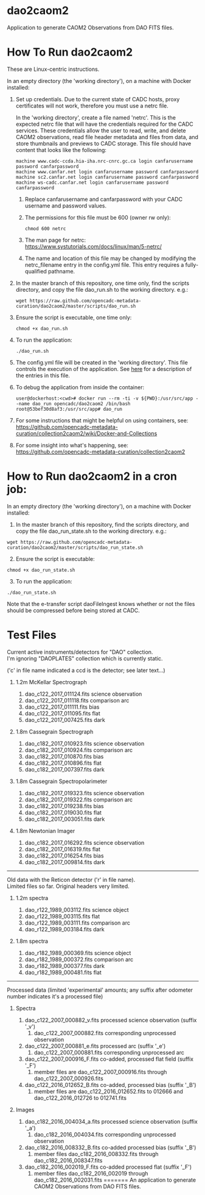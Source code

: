 # dao2caom2
Application to generate CAOM2 Observations from DAO FITS files.

# How To Run dao2caom2

These are Linux-centric instructions.

In an empty directory (the 'working directory'), on a machine with Docker installed:

1. Set up credentials. Due to the current state of CADC hosts, proxy certificates will not work, therefore you must use a netrc file.

    In the 'working directory', create a file named 'netrc'. 
This is the expected netrc file that will have the credentials required for the 
CADC services. These credentials allow the user to read, write, and delete 
CAOM2 observations, read file header metadata and files 
from data, and store thumbnails and previews to CADC storage. This file should have content that looks like the following:

   ```
   machine www.cadc-ccda.hia-iha.nrc-cnrc.gc.ca login canfarusername password canfarpassword
   machine www.canfar.net login canfarusername password canfarpassword
   machine sc2.canfar.net login canfarusername password canfarpassword
   machine ws-cadc.canfar.net login canfarusername password canfarpassword
   ```
   
   1. Replace canfarusername and canfarpassword with your CADC username and 
   password values.

   1. The permissions for this file must be 600 (owner rw only):

      ```
      chmod 600 netrc
      ```
   
   1. The man page for netrc:
   https://www.systutorials.com/docs/linux/man/5-netrc/
   
   1. The name and location of this file may be changed by modifying the 
   netrc_filename entry in the config.yml file. This entry requires a 
   fully-qualified pathname.

1. In the master branch of this repository, one time only, find the scripts directory, and copy the file dao_run.sh to the working directory. e.g.:

   ```
   wget https://raw.github.com/opencadc-metadata-curation/dao2caom2/master/scripts/dao_run.sh
   ```

1. Ensure the script is executable, one time only:

   ```
   chmod +x dao_run.sh
   ```

1. To run the application:

    ```
    ./dao_run.sh
    ```
    
1. The config.yml file will be created in the 'working directory'. This file controls the execution of the application. See [here](https://github.com/opencadc-metadata-curation/collection2caom2/wiki/config.yml) for a description of the entries in this file.

1. To debug the application from inside the container:

   ```
   user@dockerhost:<cwd># docker run --rm -ti -v ${PWD}:/usr/src/app --name dao_run opencadc/dao2caom2 /bin/bash
   root@53bef30d8af3:/usr/src/app# dao_run
   ```

1. For some instructions that might be helpful on using containers, see:
https://github.com/opencadc-metadata-curation/collection2caom2/wiki/Docker-and-Collections

1. For some insight into what's happening, see: https://github.com/opencadc-metadata-curation/collection2caom2

# How to Run dao2caom2 in a cron job:

In an empty directory (the 'working directory'), on a machine with Docker installed:

1. In the master branch of this repository, find the scripts directory, and copy the file dao_run_state.sh to the working directory. e.g.:

  ```
  wget https://raw.github.com/opencadc-metadata-curation/dao2caom2/master/scripts/dao_run_state.sh
  ```

2. Ensure the script is executable:

```
chmod +x dao_run_state.sh
```

3. To run the application:

```
./dao_run_state.sh
```

Note that the e-transfer script daoFileIngest knows whether or not the files should be compressed before being stored at CADC.


# Test Files

Current active instruments/detectors for "DAO" collection.  
I'm ignoring "DAOPLATES" collection which is currently static.

('c' in file name indicated a ccd is the detector; see later text...)

1. 1.2m McKellar Spectrograph

    1. dao_c122_2017_011124.fits	science observation
    1. dao_c122_2017_011118.fits	comparison arc
    1. dao_c122_2017_011111.fits	bias
    1. dao_c122_2017_011095.fits	flat
    1. dao_c122_2017_007425.fits	dark

1. 1.8m Cassegrain Spectrograph

    1. dao_c182_2017_010923.fits	science observation
    1. dao_c182_2017_010924.fits	comparison arc
    1. dao_c182_2017_010870.fits	bias
    1. dao_c182_2017_010896.fits	flat
    1. dao_c182_2017_007397.fits	dark

1. 1.8m Cassegrain Spectropolarimeter

    1. dao_c182_2017_019323.fits	science observation
    1. dao_c182_2017_019322.fits	comparison arc
    1. dao_c182_2017_019238.fits	bias
    1. dao_c182_2017_019030.fits	flat
    1. dao_c182_2017_003051.fits	dark

1. 1.8m Newtonian Imager

    1. dao_c182_2017_016292.fits	science observation
    1. dao_c182_2017_016319.fits	flat
    1. dao_c182_2017_016254.fits	bias
    1. dao_c182_2017_009814.fits	dark


-------------------------


Old data with the Reticon detector ('r' in file name).  
Limited files so far. Original headers very limited.

1. 1.2m spectra

    1. dao_r122_1989_003112.fits	science object
    1. dao_r122_1989_003115.fits	flat
    1. dao_r122_1989_003111.fits	comparison arc
    1. dao_r122_1989_003184.fits	dark

1. 1.8m spectra

    1. dao_r182_1989_000369.fits	science object
    1. dao_r182_1989_000372.fits	comparison arc
    1. dao_r182_1989_000377.fits	dark
    1. dao_r182_1989_000481.fits	flat


-------------------------


Processed data (limited 'experimental' amounts;
any suffix after odometer number indicates it's a processed file)

1. Spectra

    1. dao_c122_2007_000882_v.fits	processed science observation (suffix '_v')
        1. dao_c122_2007_000882.fits	corresponding unprocessed observation
    1. dao_c122_2007_000881_e.fits	processed arc (suffix '_e')
        1. dao_c122_2007_000881.fits	corresponding unprocessed arc
    1. dao_c122_2007_000916_F.fits	co-added, processed flat field (suffix '_F')
        1. member files are dao_c122_2007_000916.fits through dao_c122_2007_000926.fits
    1. dao_c122_2016_012652_B.fits	co-added, processed bias (suffix '_B')
        1. member files are dao_c122_2016_012652.fits to 012666 and dao_c122_2016_012726 to 012741.fits

1. Images

    1. dao_c182_2016_004034_a.fits	processed science observation (suffix '_a')
        1. dao_c182_2016_004034.fits	corresponding unprocessed observation
    1. dao_c182_2016_008332_B.fits	co-added processed bias (suffix '_B')
        1. member files dao_c182_2016_008332.fits through dao_c182_2016_008347.fits
    1. dao_c182_2016_002019_F.fits	co-added processed flat (suffix '_F')
        1. member files dao_c182_2016_002019 through dao_c182_2016_002031.fits
=======
An application to generate CAOM2 Observations from DAO FITS files.


